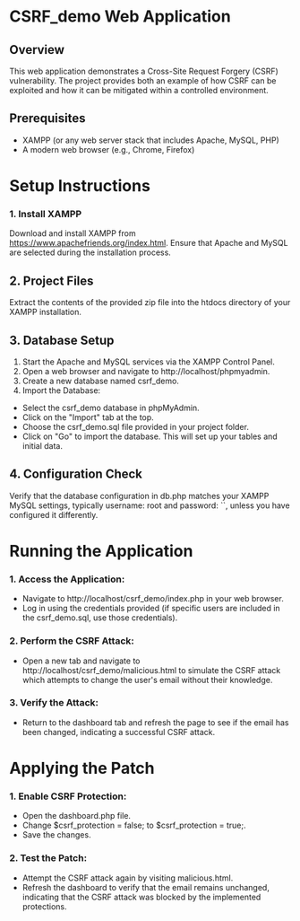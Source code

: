 # CSRF_demo Web Application
## Overview
This web application demonstrates a Cross-Site Request Forgery (CSRF) vulnerability. The project provides both an example of how CSRF can be exploited and how it can be mitigated within a controlled environment.

## Prerequisites
- XAMPP (or any web server stack that includes Apache, MySQL, PHP)
- A modern web browser (e.g., Chrome, Firefox)

# Setup Instructions
### 1. Install XAMPP
Download and install XAMPP from https://www.apachefriends.org/index.html. Ensure that Apache and MySQL are selected during the installation process.

## 2. Project Files
Extract the contents of the provided zip file into the htdocs directory of your XAMPP installation.

## 3. Database Setup
1. Start the Apache and MySQL services via the XAMPP Control Panel.
2. Open a web browser and navigate to http://localhost/phpmyadmin.
3. Create a new database named csrf_demo.
4. Import the Database:
- Select the csrf_demo database in phpMyAdmin.
- Click on the "Import" tab at the top.
- Choose the csrf_demo.sql file provided in your project folder.
- Click on "Go" to import the database. This will set up your tables and initial data.
## 4. Configuration Check
Verify that the database configuration in db.php matches your XAMPP MySQL settings, typically username: root and password: ``, unless you have configured it differently.

# Running the Application
### 1. Access the Application:
- Navigate to http://localhost/csrf_demo/index.php in your web browser.
- Log in using the credentials provided (if specific users are included in the csrf_demo.sql, use those credentials).
### 2. Perform the CSRF Attack:
- Open a new tab and navigate to http://localhost/csrf_demo/malicious.html to simulate the CSRF attack which attempts to change the user's email without their knowledge.
### 3. Verify the Attack:
- Return to the dashboard tab and refresh the page to see if the email has been changed, indicating a successful CSRF attack.

# Applying the Patch
### 1. Enable CSRF Protection:
- Open the dashboard.php file.
- Change $csrf_protection = false; to $csrf_protection = true;.
- Save the changes.
### 2. Test the Patch:
- Attempt the CSRF attack again by visiting malicious.html.
- Refresh the dashboard to verify that the email remains unchanged, indicating that the CSRF attack was blocked by the implemented protections.
